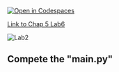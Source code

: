[![Open in Codespaces](https://classroom.github.com/assets/launch-codespace-2972f46106e565e64193e422d61a12cf1da4916b45550586e14ef0a7c637dd04.svg)](https://classroom.github.com/open-in-codespaces?assignment_repo_id=15355694)

[Link to Chap 5 Lab6](https://docs.google.com/presentation/d/1r3h2R9JwK9HK_U2Ia-zncL0BSjHV6Giu6ugNJ6yZpgc/edit#slide=id.g16b5233a379_0_49)

![Lab2](https://nimbus-screenshots.s3.amazonaws.com/s/162e8b80d3c22abe4cb6e2596a9c3e54.png)

## Compete the "main.py"


